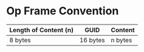 # Op Frame Convention

|Length of Content (n)|GUID|Content|
|---|---|---|
|8 bytes|16 bytes|n bytes|
